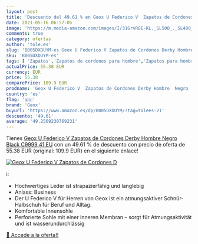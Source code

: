 ```yaml
---
layout: post
title: 'Descuento del 49.61 % en Geox U Federico V  Zapatos de Cordones D'
date: 2021-05-16 06:57:05
image: 'https://m.media-amazon.com/images/I/31GrvR8E-KL._SL500_._SL400_.jpg'
comments: true
category: ofertas
author: 'tole.es'
slug: 'B005DXDUYM-es Geox U Federico V Zapatos de Cordones Derby Hombre Negro...'
sku: 'B005DXDUYM-es'
tags: [ 'Zapatos','Zapatos de cordones para hombre','Zapatos para hombre','Zapatos y complementos','geox','zapatos', ]
actualPrice: 55.38 EUR
currency: EUR
price: 55.38
comparePrice: 109.9 EUR
prodname: 'Geox U Federico V  Zapatos de Cordones Derby Hombre  Negro  Black C9999   41 EU'
country: 'es'
flag: '🇪🇸'
brand: 'Geox'
buyurl: 'https://www.amazon.es/dp/B005DXDUYM/?tag=tolees-21'
descuento: '49.61'
average: '49.2569230769231'
---
```


Tienes [Geox U Federico V  Zapatos de Cordones Derby Hombre  Negro  Black C9999   41 EU](https://www.amazon.es/dp/B005DXDUYM/?tag=tolees-21) con un 49.61 % de descuento con precio de oferta de 55.38 EUR (original: 109.9 EUR) en el siguiente enlace!

[![Geox U Federico V  Zapatos de Cordones D](https://m.media-amazon.com/images/I/31GrvR8E-KL._SL500_._SL400_.jpg)](https://www.amazon.es/dp/B005DXDUYM/?tag=tolees-21)

ℹ️:

- Hochwertiges Leder ist strapazierfähig und langlebig
- Anlass: Business
- Der U Federico V für Herren von Geox ist ein atmungsaktiver Schnür-Halbschuh für Beruf und Alltag.
- Komfortable Innensohle
- Perforierte Sohle mit einer inneren Membran – sorgt für Atmungsaktivität und ist wasserundurchlässig

[🛒 Accede a la oferta!!](https://www.amazon.es/dp/B005DXDUYM/?tag=tolees-21)
